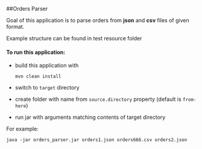 ##Orders Parser

Goal of this application is to parse orders from 
**json** and **csv** files of given format.

Example structure can be found in test resource folder

#### To run this application:
* build this application with

    `mvn clean install`
* switch to `target` directory
* create folder with name from `source.directory` property (default is `from-here`)
* run jar with arguments matching contents of target directory 

For example:

`java -jar orders_parser.jar orders1.json orders666.csv orders2.json`
